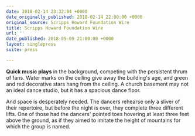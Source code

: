 ```yaml
---
date: 2018-02-14 23:32:04 +0000
date_originally_published: 2018-02-14 22:00:00 +0000
original_source: Scripps Howard Foundation Wire
title: Scripps Howard Foundation Wire
url: ''
date_published: 2018-05-09 21:00:00 +0000
layout: singlepress
suite: press

---
```

**Quick music plays** in the background, competing with the persistent thrum of fans. Water marks on the ceiling give away the building's age, and green and red decorative stars hang from the ceiling. A church basement may not an ideal dance studio, but it has a spacious dance floor. 

And space is desperately needed. The dancers rehearse only a sliver of their repertoire, but before the night is over, they complete three different lifts. One of those had the dancers' pointed toes hovering at least three feet above the ground, as if they aimed to imitate the height of mountains for which the group is named.
